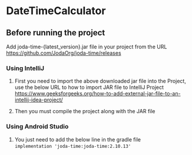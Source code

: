 # DateTimeCalculator

## Before running the project
Add joda-time-{latest_version}.jar file in your project from the URL  
https://github.com/JodaOrg/joda-time/releases  
  
### Using IntelliJ  
1. First you need to import the above downloaded jar file into the Project, use the below URL to how to import JAR file to IntelliJ Project  
https://www.geeksforgeeks.org/how-to-add-external-jar-file-to-an-intellij-idea-project/  
  
2. Then you must compile the project along with the JAR file  

### Using Android Studio
1. You just need to add the below line in the gradle file  
`implementation 'joda-time:joda-time:2.10.13'`
